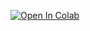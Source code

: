 [![Open In Colab](https://colab.research.google.com/assets/colab-badge.svg)](https://colab.research.google.com/github/NicoDeGiacomo/ODD-TP1/blob/main/TP1.ipynb)
